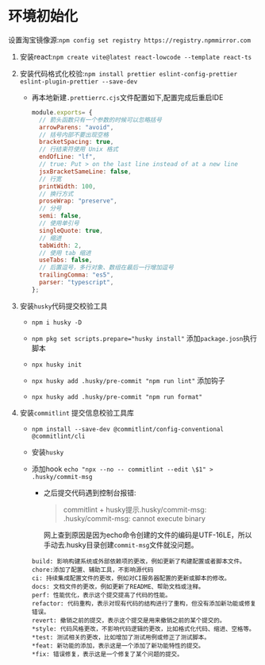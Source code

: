 # 环境初始化

设置淘宝镜像源:`npm config set registry https://registry.npmmirror.com`

1. 安装react:`npm create vite@latest react-lowcode --template react-ts`

2. 安装代码格式化校验:`npm install prettier eslint-config-prettier eslint-plugin-prettier --save-dev`

   * 再本地新建`.prettierrc.cjs`文件配置如下,配置完成后重启IDE

     ```js
     module.exports= {
       // 箭头函数只有一个参数的时候可以忽略括号
       arrowParens: "avoid",
       // 括号内部不要出现空格
       bracketSpacing: true,
       // 行结束符使用 Unix 格式
       endOfLine: "lf",
       // true: Put > on the last line instead of at a new line
       jsxBracketSameLine: false,
       // 行宽
       printWidth: 100,
       // 换行方式
       proseWrap: "preserve",
       // 分号
       semi: false,
       // 使用单引号
       singleQuote: true,
       // 缩进
       tabWidth: 2,
       // 使用 tab 缩进
       useTabs: false,
       // 后置逗号，多行对象、数组在最后一行增加逗号
       trailingComma: "es5",
       parser: "typescript",
     };
     
     ```

     

3. 安装`husky`代码提交校验工具

   * `npm i husky -D`

   * `npm pkg set scripts.prepare="husky install"` 添加`package.josn`执行脚本
   * `npx husky init`
   * `npx husky add .husky/pre-commit "npm run lint"` 添加钩子
   * `npx husky add .husky/pre-commit "npm run format"`

4. 安装`commitlint` 提交信息校验工具库

   * `npm install --save-dev @commitlint/config-conventional @commitlint/cli`

   * 安装`husky` 

   * 添加hook  `echo "npx --no -- commitlint --edit \$1" > .husky/commit-msg`

     * 之后提交代码遇到控制台报错:

       > commitlint + husky提示.husky/commit-msg: .husky/commit-msg: cannot execute binary

       网上查到原因是因为echo命令创建的文件的编码是UTF-16LE，所以手动去.husky目录创建`commit-msg`文件就没问题。

     ```
     build: 影响构建系统或外部依赖项的更改，例如更新了构建配置或者脚本文件。
     chore:添加了配置、辅助工具，不影响源代码 
     ci: 持续集成配置文件的更改，例如对CI服务器配置的更新或脚本的修改。
     docs: 文档文件的更改，例如更新了README、帮助文档或注释。
     perf: 性能优化，表示这个提交提高了代码的性能。
     refactor: 代码重构，表示对现有代码的结构进行了重构，但没有添加新功能或修复错误。
     revert: 撤销之前的提交，表示这个提交是用来撤销之前的某个提交的。
     *style: 代码风格更改，不影响代码逻辑的更改，比如格式化代码、缩进、空格等。
     *test: 测试相关的更改，比如增加了测试用例或修正了测试脚本。
     *feat: 新功能的添加，表示这是一个添加了新功能特性的提交。
     *fix: 错误修复，表示这是一个修复了某个问题的提交。
     ```